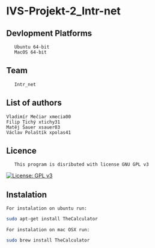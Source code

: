 # IVS-Projekt-2_Intr-net

## Devlopment Platforms

       Ubuntu 64-bit
       MacOS 64-bit

## Team

       Intr_net

## List of authors

    Vladimír Mečiar xmecia00
    Filip Tichý xtichy31
    Matěj Šauer xsauer03
    Václav Polaštík xpolas41

## Licence

       This program is disributed with license GNU GPL v3

[![License: GPL v3](https://img.shields.io/badge/License-GPLv3-blue.svg)](https://www.gnu.org/licenses/gpl-3.0)

## Instalation

    For instalation on ubuntu run:

```bash
sudo apt-get install TheCalculator
```

    For instalation on mac OSX run:

```bash
sudo brew install TheCalculator
```
